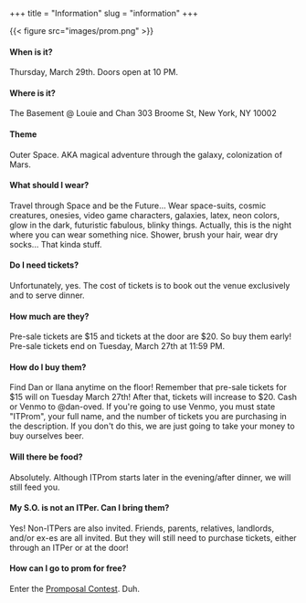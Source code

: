 +++
title = "Information"
slug = "information"
+++

{{< figure src="images/prom.png" >}}

#### When is it?
Thursday, March 29th. Doors open at 10 PM.

#### Where is it?
The Basement @ Louie and Chan
303 Broome St, New York, NY 10002

#### Theme
Outer Space. AKA magical adventure through the galaxy, colonization of Mars.

#### What should I wear?
Travel through Space and be the Future... Wear space-suits, cosmic creatures, onesies, video game characters, galaxies, latex, neon colors, glow in the dark, futuristic fabulous, blinky things. Actually, this is the night where you can wear something nice. Shower, brush your hair, wear dry socks... That kinda stuff.

#### Do I need tickets?
Unfortunately, yes. The cost of tickets is to book out the venue exclusively and to serve dinner.

#### How much are they?
Pre-sale tickets are $15 and tickets at the door are $20. So buy them early! Pre-sale tickets end on Tuesday, March 27th at 11:59 PM.

#### How do I buy them?
Find Dan or Ilana anytime on the floor! Remember that pre-sale tickets for $15 will on Tuesday March 27th! After that, tickets will increase to $20. Cash or Venmo to @dan-oved. If you're going to use Venmo, you must state "ITProm", your full name, and the number of tickets you are purchasing in the description. If you don't do this, we are just going to take your money to buy ourselves beer.

#### Will there be food?
Absolutely. Although ITProm starts later in the evening/after dinner, we will still feed you.

#### My S.O. is not an ITPer. Can I bring them?
Yes! Non-ITPers are also invited. Friends, parents, relatives, landlords, and/or ex-es are all invited. But they will still need to purchase tickets, either through an ITPer or at the door!

#### How can I go to prom for free?
Enter the [Promposal Contest](/promposal). Duh.
